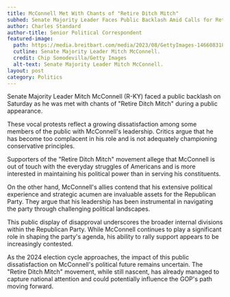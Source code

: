 ```yaml
---
title: McConnell Met With Chants of "Retire Ditch Mitch"
subhed: Senate Majority Leader Faces Public Backlash Amid Calls for Retirement
author: Charles Standard
author-title: Senior Political Correspondent
featured-image: 
  path: https://media.breitbart.com/media/2023/08/GettyImages-1466083183-1-640x480.jpg
  cutline: Senate Majority Leader Mitch McConnell.
  credit: Chip Somodevilla/Getty Images
  alt-text: Senate Majority Leader Mitch McConnell.
layout: post
category: Politics
---
```


Senate Majority Leader Mitch McConnell (R-KY) faced a public backlash on Saturday as he was met with chants of "Retire Ditch Mitch" during a public appearance.

These vocal protests reflect a growing dissatisfaction among some members of the public with McConnell's leadership. Critics argue that he has become too complacent in his role and is not adequately championing conservative principles.

Supporters of the "Retire Ditch Mitch" movement allege that McConnell is out of touch with the everyday struggles of Americans and is more interested in maintaining his political power than in serving his constituents.

On the other hand, McConnell's allies contend that his extensive political experience and strategic acumen are invaluable assets for the Republican Party. They argue that his leadership has been instrumental in navigating the party through challenging political landscapes.

This public display of disapproval underscores the broader internal divisions within the Republican Party. While McConnell continues to play a significant role in shaping the party's agenda, his ability to rally support appears to be increasingly contested.

As the 2024 election cycle approaches, the impact of this public dissatisfaction on McConnell's political future remains uncertain. The "Retire Ditch Mitch" movement, while still nascent, has already managed to capture national attention and could potentially influence the GOP's path moving forward.

